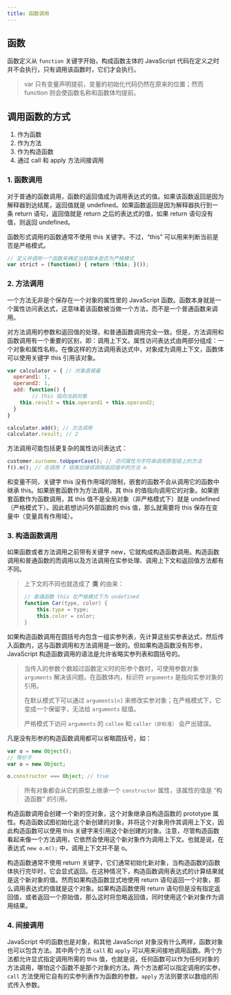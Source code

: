```yaml
---
title: 函数调用
---
```


## 函数

函数定义从 `function` 关键字开始，构成函数主体的 JavaScript 代码在定义之时并不会执行，只有调用该函数时，它们才会执行。

> var 只有变量声明提前，变量的初始化代码仍然在原来的位置；然而 function 则会使函数名称和函数体均提前。



## 调用函数的方式

1. 作为函数
2. 作为方法
3. 作为构造函数
4. 通过 call 和 apply 方法间接调用

### 1. 函数调用

对于普通的函数调用，函数的返回值成为调用表达式的值。如果该函数返回是因为解释器到达结尾，返回值就是 undefined。如果函数返回是因为解释器执行到一条 return 语句，返回值就是 return 之后的表达式的值，如果 return 语句没有值，则返回 undefined。

函数形式调用的函数通常不使用 this 关键字。不过，“this” 可以用来判断当前是否是严格模式。

```js
// 定义并调用一个函数来确定当前脚本是否为严格模式
var strict = (function() { return !this; }());
```

### 2. 方法调用

一个方法无非是个保存在一个对象的属性里的 JavaScript 函数。函数本身就是一个属性访问表达式，这意味着该函数被当做一个方法，而不是一个普通函数来调用。

对方法调用的参数和返回值的处理，和普通函数调用完全一致。但是，方法调用和函数调用有一个重要的区别，即：调用上下文。属性访问表达式由两部分组成：一个对象和属性名称。在像这样的方法调用表达式中，对象成为调用上下文，函数体可以使用关键字 this 引用该对象。

```js
var calculator = { // 对象直接量
  operand1: 1,
  operand2: 1,
  add: function() {
		// this 指向当前对象
    this.result = this.operand1 + this.operand2;
  }
}

calculator.add(); // 方法调用
calculator.result; // 2
```

方法调用可能包括更复杂的属性访问表达式：

```js
customer.surname.toUpperCase(); // 访问属性为字符串调用原型链上的方法
f().m(); // 在调用 f 结束后继续调用返回值中的方法 m
```

和变量不同，关键字 this 没有作用域的限制，嵌套的函数不会从调用它的函数中继承 this。如果嵌套函数作为方法调用，其 this 的值指向调用它的对象。如果嵌套函数作为函数调用，其 this 值不是全局对象（非严格模式下）就是 undefined（严格模式下）。因此若想访问外部函数的 this 值，那么就需要将 this 保存在变量中（变量具有作用域）。

### 3. 构造函数调用

如果函数或者方法调用之前带有关键字 new，它就构成构造函数调用。构造函数调用和普通函数的而调用以及方法调用在实参处理、调用上下文和返回值方法都有不同。

> 上下文的不同也就造成了 **类** 的由来：
>
> ```js
> // 普通函数 this 在严格模式下为 undefined
> function Car(type, color) {
>     this.type = type;
>     this.color = color;
> }
> ```

如果构造函数调用在圆括号内包含一组实参列表，先计算这些实参表达式，然后传入函数内，这与函数调用和方法调用是一致的。但如果构造函数没有形参，JavaScript 构造函数调用的语法是允许省略实参列表和圆括号的。

> 当传入的参数个数超过函数定义时的形参个数时，可使用参数对象 `arguments` 解决该问题。在函数体内，标识符 `arguments` 是指向实参对象的引用。
>
> 在默认模式下可以通过 `arguments[n]` 来修改实参对象；在严格模式下，它变成一个保留字，无法给 `arguments` 赋值。
>
> 严格模式下访问 `arguments` 的 `callee` 和 `caller（非标准）` 会产出错误。

凡是没有形参的构造函数调用都可以省略圆括号，如：

```js
var o = new Object();
// 等价于
var o = new Object;

o.constructor === Object; // true
```

> 所有对象都会从它的原型上继承一个 `constructor` 属性，该属性的值是 “构造函数” 的引用。

构造函数调用会创建一个新的空对象，这个对象继承自构造函数的 prototype 属性。构造函数试图初始化这个新创建的对象，并将这个对象用作其调用上下文，因此构造函数可以使用 this 关键字来引用这个新创建的对象。注意，尽管构造函数看起来像一个方法调用，它依然会使用这个新对象作为调用上下文。也就是说，在表达式 `new o.m();` 中，调用上下文并不是 o。

构造函数通常不使用 return 关键字，它们通常初始化新对象，当构造函数的函数体执行完毕时，它会显式返回。在这种情况下，构造函数调用表达式的计算结果就是这个新对象的值。然而如果构造函数显式地使用 return 语句返回一个对象，那么调用表达式的值就是这个对象。如果构造函数使用 return 语句但是没有指定返回值，或者返回一个原始值，那么这时将忽略返回值，同时使用这个新对象作为调用结果。

### 4. 间接调用

JavaScript 中的函数也是对象，和其他 JavaScript 对象没有什么两样，函数对象也可以包含方法。其中两个方法 `call` 和 `apply` 可以用来间接地调用函数。两个方法都允许显式指定调用所需的 this 值，也就是说，任何函数可以作为任何对象的方法调用，哪怕这个函数不是那个对象的方法。两个方法都可以指定调用的实参，`call` 方法使用它自有的实参列表作为函数的参数，`apply` 方法则要求以数组的形式传入参数。

